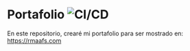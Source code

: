 # Portafolio ![CI/CD](https://github.com/rmaafs/portafolio/workflows/Build%20and%20Deploy/badge.svg)


En este repositorio, crearé mi portafolio para ser mostrado en:<br>
https://rmaafs.com <br>
